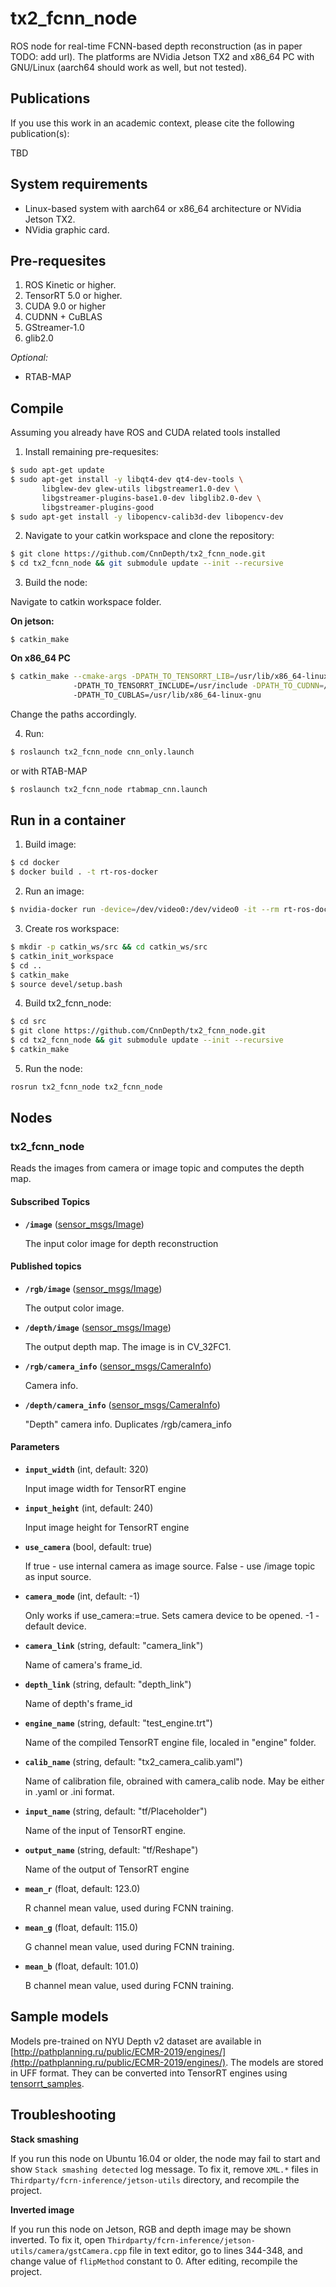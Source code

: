 # tx2_fcnn_node

ROS node for real-time FCNN-based depth reconstruction (as in paper TODO: add url). The platforms are NVidia Jetson TX2 and x86_64 PC with GNU/Linux (aarch64 should work as well, but not tested).

## Publications

If you use this work in an academic context, please cite the following publication(s):

TBD

## System requirements

* Linux-based system with aarch64 or x86_64 architecture or NVidia Jetson TX2.
* NVidia graphic card.

## Pre-requesites

1) ROS Kinetic or higher.
2) TensorRT 5.0 or higher.
3) CUDA 9.0 or higher
4) CUDNN + CuBLAS
5) GStreamer-1.0
6) glib2.0

*Optional:*
* RTAB-MAP

## Compile

Assuming you already have ROS and CUDA related tools installed

1) Install remaining pre-requesites:

```bash
$ sudo apt-get update
$ sudo apt-get install -y libqt4-dev qt4-dev-tools \ 
       libglew-dev glew-utils libgstreamer1.0-dev \ 
       libgstreamer-plugins-base1.0-dev libglib2.0-dev \
       libgstreamer-plugins-good
$ sudo apt-get install -y libopencv-calib3d-dev libopencv-dev 

```

2) Navigate to your catkin workspace and clone the repository:

```bash
$ git clone https://github.com/CnnDepth/tx2_fcnn_node.git
$ cd tx2_fcnn_node && git submodule update --init --recursive
```

3) Build the node:

Navigate to catkin workspace folder.

**On jetson:**

```console 
$ catkin_make
```

**On x86_64 PC**
```bash
$ catkin_make --cmake-args -DPATH_TO_TENSORRT_LIB=/usr/lib/x86_64-linux-gnu \ 
              -DPATH_TO_TENSORRT_INCLUDE=/usr/include -DPATH_TO_CUDNN=/usr/lib/x86_64-linux-gnu \ 
              -DPATH_TO_CUBLAS=/usr/lib/x86_64-linux-gnu
```

Change the paths accordingly.

4) Run:

```bash
$ roslaunch tx2_fcnn_node cnn_only.launch
```

or with RTAB-MAP

```bash
$ roslaunch tx2_fcnn_node rtabmap_cnn.launch
```
## Run in a container

1) Build image:
```bash
$ cd docker
$ docker build . -t rt-ros-docker
```
2) Run an image:
```bash
$ nvidia-docker run -device=/dev/video0:/dev/video0 -it --rm rt-ros-docker
```
3) Create ros workspace:
```bash
$ mkdir -p catkin_ws/src && cd catkin_ws/src
$ catkin_init_workspace
$ cd ..
$ catkin_make
$ source devel/setup.bash
```
4) Build tx2_fcnn_node:
```bash
$ cd src
$ git clone https://github.com/CnnDepth/tx2_fcnn_node.git
$ cd tx2_fcnn_node && git submodule update --init --recursive
$ catkin_make
```
5) Run the node:
```bash
rosrun tx2_fcnn_node tx2_fcnn_node
```
## Nodes
### tx2_fcnn_node
Reads the images from camera or image topic and computes the depth map.

#### Subscribed Topics
* **`/image`** ([sensor_msgs/Image])
       
     The input color image for depth reconstruction
       
#### Published topics
* **`/rgb/image`** ([sensor_msgs/Image])

     The output color image.
       
* **`/depth/image`** ([sensor_msgs/Image])

    The output depth map. The image is in CV_32FC1.

* **`/rgb/camera_info`** ([sensor_msgs/CameraInfo])
    
    Camera info.

* **`/depth/camera_info`** ([sensor_msgs/CameraInfo])
    
    "Depth" camera info. Duplicates /rgb/camera_info

#### Parameters

* **`input_width`** (int, default: 320)
    
    Input image width for TensorRT engine
    
* **`input_height`** (int, default: 240)

    Input image height for TensorRT engine
    
* **`use_camera`** (bool, default: true)
   
    If true - use internal camera as image source. False - use /image topic as input source.
    
* **`camera_mode`** (int, default: -1)

    Only works if use_camera:=true. Sets camera device to be opened. -1 - default device. 
    
* **`camera_link`** (string, default: "camera_link")
  
     Name of camera's frame_id.
     
* **`depth_link`** (string, default: "depth_link")

    Name of depth's frame_id
    
* **`engine_name`** (string, default: "test_engine.trt")

    Name of the compiled TensorRT engine file, localed in "engine" folder.
    
* **`calib_name`** (string, default: "tx2_camera_calib.yaml")

    Name of calibration file, obrained with camera_calib node. May be either in .yaml or .ini format.
    
* **`input_name`** (string, default: "tf/Placeholder")

    Name of the input of TensorRT engine.
    
* **`output_name`** (string, default: "tf/Reshape")

    Name of the output of TensorRT engine
    
* **`mean_r`** (float, default: 123.0)

    R channel mean value, used during FCNN training.
    
* **`mean_g`** (float, default: 115.0)

    G channel mean value, used during FCNN training.
    
* **`mean_b`** (float, default: 101.0)

    B channel mean value, used during FCNN training.

## Sample models

Models pre-trained on NYU Depth v2 dataset are available in [http://pathplanning.ru/public/ECMR-2019/engines/](http://pathplanning.ru/public/ECMR-2019/engines/). The models are stored in UFF format. They can be converted into TensorRT engines using [tensorrt_samples](https://github.com/CnnDepth/tensorrt_samples/tree/master/sampleUffFCRN).

## Troubleshooting

**Stack smashing**

If you run this node on Ubuntu 16.04 or older, the node may fail to start and show `Stack smashing detected` log message. To fix it, remove `XML.*` files in `Thirdparty/fcrn-inference/jetson-utils` directory, and recompile the project.

**Inverted image**

If you run this node on Jetson, RGB and depth image may be shown inverted. To fix it, open `Thirdparty/fcrn-inference/jetson-utils/camera/gstCamera.cpp` file in text editor, go to lines 344-348, and change value of `flipMethod` constant to 0. After editing, recompile the project.

[sensor_msgs/Image]: http://docs.ros.org/melodic/api/sensor_msgs/html/msg/Image.html
[sensor_msgs/CameraInfo]: http://docs.ros.org/melodic/api/sensor_msgs/html/msg/CameraInfo.html
